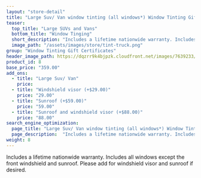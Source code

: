 ```yaml
---
layout: "store-detail"
title: "Large Suv/ Van window tinting (all windows*) Window Tinting Gift Certificate"
teaser:
  top_title: "Large SUVs and Vans"
  bottom_title: "Window Tinging"
  short_description: "Includes a lifetime nationwide warranty. Includes all windows except the front windshield and sunroof."
  image_path: "/assets/images/store/tint-truck.png"
group: "Window Tinting Gift Certificates"
header_image_path: https://dqzrr9k4bjpzk.cloudfront.net/images/7639233/347089020.jpg
product_id: 8
base_price: "359.00"
add_ons:
  - title: "Large Suv/ Van"
    price:
  - title: "Windshield visor (+$29.00)"
    price: "29.00"
  - title: "Sunroof (+$59.00)"
    price: "59.00"    
  - title: "Sunroof and windshield visor (+$88.00)"
    price: "88.00"
search_engine_optimization:
  page_title: "Large Suv/ Van window tinting (all windows*) Window Tinting Gift Certificate"
  page_description:  "Includes a lifetime nationwide warranty. Includes all windows except the front windshield and sunroof."
weight: 8
---
```

Includes a lifetime nationwide warranty. Includes all windows except the front windshield and sunroof. Please add for windshield visor and sunroof if desired.
